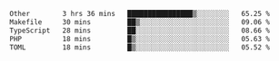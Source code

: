 <!--START_SECTION:waka-->

```txt
Other        3 hrs 36 mins   ████████████████▒░░░░░░░░   65.25 %
Makefile     30 mins         ██▒░░░░░░░░░░░░░░░░░░░░░░   09.06 %
TypeScript   28 mins         ██░░░░░░░░░░░░░░░░░░░░░░░   08.66 %
PHP          18 mins         █▒░░░░░░░░░░░░░░░░░░░░░░░   05.63 %
TOML         18 mins         █▒░░░░░░░░░░░░░░░░░░░░░░░   05.52 %
```

<!--END_SECTION:waka-->